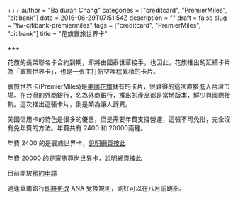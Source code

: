 +++
author = "Balduran Chang"
categories = ["creditcard", "PremierMiles", "citibank"]
date = 2016-06-29T07:51:54Z
description = ""
draft = false
slug = "tw-citibank-premiermiles"
tags = ["creditcard", "PremierMiles", "citibank"]
title = "花旗寰旅世界卡"

+++


花旗的長榮聯名卡合約到期，即將由國泰世華接手，也因此，花旗推出的延續卡片為「寰旅世界卡」，也是一張主打航空哩程累積的卡片。

寰旅世界卡(PremierMiles)是[美國花旗](http://www.citibank.com/uae/consumer/credit_cards/pm_platinum.htm)就有的卡片，很難得的這次直接進入台灣市場。在台灣的外商銀行，名為外商銀行，推出的產品都是當地版本，鮮少與國際接軌。這次推出這張卡片，倒是頗為讓人訝異。

美國信用卡的特色是很多的優惠，但是需要年費支撐營運，這張不可免俗，完全沒有免年費的方法。年費共有 2400 和 20000兩種。

年費 2400 的是寰旅世界卡，[說明網頁按此](https://www.citibank.com.tw/product/premiermiles/index.htm)

年費 20000 的是寰旅尊尚世界卡，[說明網頁按此](https://www.citibank.com.tw/product/premiermilesworld/)

目前開放[預約申請](https://www.citibank.com.tw/product/premiermiles/index.htm)

適逢華南銀行[即將更改](/2016/06/29/hncb-changes/) ANA 兌換規則，剛好可以在八月前跳船。

